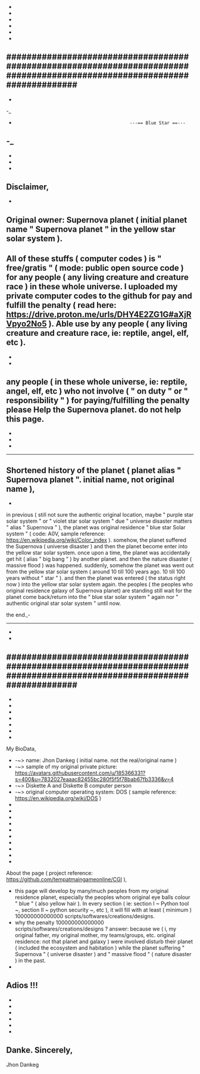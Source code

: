 -
-
-                                                 
-
-
-
##########################################################################################################################
-
-
-_
-                                                ---== Blue Star ==---
-_
-
-
-
-
Disclaimer,
-
-
Original owner: Supernova planet ( initial planet name " Supernova planet " in the yellow star solar system ).
-
All of these stuffs ( computer codes ) is " free/gratis " ( mode: public open source code ) for any people ( any living creature and creature race ) in these whole universe. I uploaded my private computer codes to the github for pay and fulfill the penalty ( read here: https://drive.proton.me/urls/DHY4E2ZG1G#aXjRVpyo2No5 ). Able use by any people ( any living creature and creature race, ie: reptile, angel, elf, etc ).
-
-
-
any people ( in these whole universe, ie: reptile, angel, elf, etc ) who not involve ( " on duty " or " responsibility " ) for paying/fulfilling the penalty please Help the Supernova planet. do not help this page.
-
-
-
-
____
Shortened history of the planet ( planet alias " Supernova planet ". initial name, not original name ),
-
-

in previous ( still not sure the authentic original location, maybe " purple star solar system " or " violet star solar system " due " universe disaster matters " alias " Supernova " ), the planet was original residence " blue star Solar system " ( code: A0V, sample reference: https://en.wikipedia.org/wiki/Color_index ). somehow, the planet suffered the Supernova ( universe disaster ) and then the planet become enter into the yellow star solar system. once upon a time, the planet was accidentally get hit ( alias " big bang " ) by another planet. and then the nature disaster ( massive flood ) was happened. suddenly, somehow the planet was went out from the yellow star solar system ( around 10 till 100 years ago. 10 till 100 years without " star " ). and then the planet was entered ( the status right now ) into the yellow star solar system again. the peoples ( the peoples who original residence galaxy of Supernova planet) are standing still wait for the planet come back/return into the " blue star solar system " again nor " authentic original star solar system " until now.

the end.,-
____
-
-
##########################################################################################################################
-
-
-
-
-
-
-
-
My BioData,
- -~> name: Jhon Dankeg ( initial name. not the real/original name )
- -~> sample of my original private picture: https://avatars.githubusercontent.com/u/185366331?s=400&u=7832027eaaac82455bc280f5f5f78bab67fb3336&v=4
- -~> Diskette A and Diskette B computer person 
- -~> original computer operating system: DOS ( sample reference: https://en.wikipedia.org/wiki/DOS )
-
-
-
-
-
-
-
-
-
-
About the page ( project reference: https://github.com/tempatmaingameonline/CGI ),
- this page will develop by many/much peoples from my original residence planet, especially the peoples whom original eye balls colour " blue " ( also yellow hair ). In every section ( ie: section I ~ Python tool ~, section II ~ python security ~, etc ), it will fill with at least ( minimum ) 100000000000000 scripts/softwares/creations/designs.
- why the penalty 100000000000000 scripts/softwares/creations/designs ?
answer: because we ( i, my original father, my original mother, my teams/groups, etc. original residence: not that planet and galaxy ) were involved disturb their planet ( included the ecosystem and habitation ) while the planet suffering " Supernova " ( universe disaster ) and " massive flood " ( nature disaster ) in the past.
-
Adios !!!
-
-
-
-
-
-
-
Danke. Sincerely,
-
Jhon Dankeg
